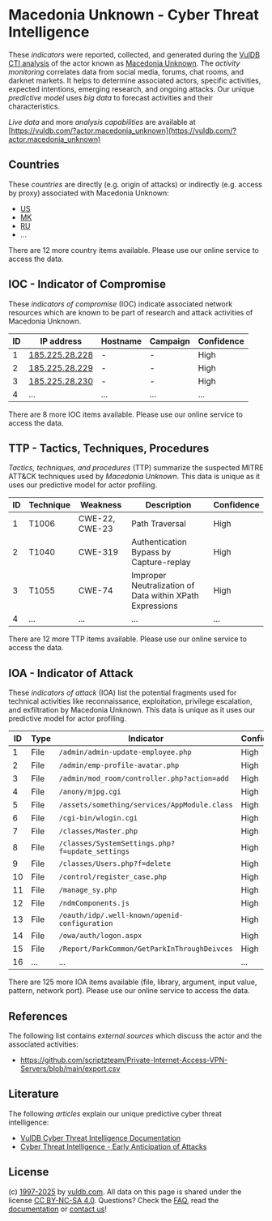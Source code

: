 # Macedonia Unknown - Cyber Threat Intelligence

These _indicators_ were reported, collected, and generated during the [VulDB CTI analysis](https://vuldb.com/?kb.cti) of the actor known as [Macedonia Unknown](https://vuldb.com/?actor.macedonia_unknown). The _activity monitoring_ correlates data from social media, forums, chat rooms, and darknet markets. It helps to determine associated actors, specific activities, expected intentions, emerging research, and ongoing attacks. Our unique _predictive model_ uses _big data_ to forecast activities and their characteristics.

_Live data_ and more _analysis capabilities_ are available at [https://vuldb.com/?actor.macedonia_unknown](https://vuldb.com/?actor.macedonia_unknown)

## Countries

These _countries_ are directly (e.g. origin of attacks) or indirectly (e.g. access by proxy) associated with Macedonia Unknown:

* [US](https://vuldb.com/?country.us)
* [MK](https://vuldb.com/?country.mk)
* [RU](https://vuldb.com/?country.ru)
* ...

There are 12 more country items available. Please use our online service to access the data.

## IOC - Indicator of Compromise

These _indicators of compromise_ (IOC) indicate associated network resources which are known to be part of research and attack activities of Macedonia Unknown.

ID | IP address | Hostname | Campaign | Confidence
-- | ---------- | -------- | -------- | ----------
1 | [185.225.28.228](https://vuldb.com/?ip.185.225.28.228) | - | - | High
2 | [185.225.28.229](https://vuldb.com/?ip.185.225.28.229) | - | - | High
3 | [185.225.28.230](https://vuldb.com/?ip.185.225.28.230) | - | - | High
4 | ... | ... | ... | ...

There are 8 more IOC items available. Please use our online service to access the data.

## TTP - Tactics, Techniques, Procedures

_Tactics, techniques, and procedures_ (TTP) summarize the suspected MITRE ATT&CK techniques used by _Macedonia Unknown_. This data is unique as it uses our predictive model for actor profiling.

ID | Technique | Weakness | Description | Confidence
-- | --------- | -------- | ----------- | ----------
1 | T1006 | CWE-22, CWE-23 | Path Traversal | High
2 | T1040 | CWE-319 | Authentication Bypass by Capture-replay | High
3 | T1055 | CWE-74 | Improper Neutralization of Data within XPath Expressions | High
4 | ... | ... | ... | ...

There are 12 more TTP items available. Please use our online service to access the data.

## IOA - Indicator of Attack

These _indicators of attack_ (IOA) list the potential fragments used for technical activities like reconnaissance, exploitation, privilege escalation, and exfiltration by Macedonia Unknown. This data is unique as it uses our predictive model for actor profiling.

ID | Type | Indicator | Confidence
-- | ---- | --------- | ----------
1 | File | `/admin/admin-update-employee.php` | High
2 | File | `/admin/emp-profile-avatar.php` | High
3 | File | `/admin/mod_room/controller.php?action=add` | High
4 | File | `/anony/mjpg.cgi` | High
5 | File | `/assets/something/services/AppModule.class` | High
6 | File | `/cgi-bin/wlogin.cgi` | High
7 | File | `/classes/Master.php` | High
8 | File | `/classes/SystemSettings.php?f=update_settings` | High
9 | File | `/classes/Users.php?f=delete` | High
10 | File | `/control/register_case.php` | High
11 | File | `/manage_sy.php` | High
12 | File | `/ndmComponents.js` | High
13 | File | `/oauth/idp/.well-known/openid-configuration` | High
14 | File | `/owa/auth/logon.aspx` | High
15 | File | `/Report/ParkCommon/GetParkInThroughDeivces` | High
16 | ... | ... | ...

There are 125 more IOA items available (file, library, argument, input value, pattern, network port). Please use our online service to access the data.

## References

The following list contains _external sources_ which discuss the actor and the associated activities:

* https://github.com/scriptzteam/Private-Internet-Access-VPN-Servers/blob/main/export.csv

## Literature

The following _articles_ explain our unique predictive cyber threat intelligence:

* [VulDB Cyber Threat Intelligence Documentation](https://vuldb.com/?kb.cti)
* [Cyber Threat Intelligence - Early Anticipation of Attacks](https://www.scip.ch/en/?labs.20201022)

## License

(c) [1997-2025](https://vuldb.com/?kb.changelog) by [vuldb.com](https://vuldb.com/?kb.about). All data on this page is shared under the license [CC BY-NC-SA 4.0](https://creativecommons.org/licenses/by-nc-sa/4.0/). Questions? Check the [FAQ](https://vuldb.com/?kb.faq), read the [documentation](https://vuldb.com/?kb) or [contact us](https://vuldb.com/?contact)!
